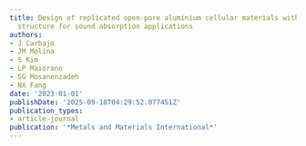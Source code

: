 ```yaml
---
title: Design of replicated open-pore aluminium cellular materials with a non-stochastic
  structure for sound absorption applications
authors:
- J Carbajo
- JM Molina
- S Kim
- LP Maiorano
- SG Mosanenzadeh
- NX Fang
date: '2023-01-01'
publishDate: '2025-09-18T04:29:52.077451Z'
publication_types:
- article-journal
publication: '*Metals and Materials International*'
---
```

